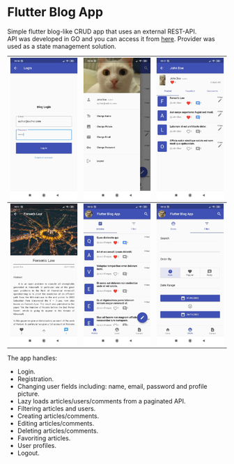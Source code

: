 # Flutter Blog App

Simple flutter blog-like CRUD app that uses an external REST-API.<br/>API was developed in GO and you can access it from [here](https://github.com/Descrout/go-blog). Provider was used as a state management solution.

|![login](./showcase/pic1.jpeg)|![drawer](./showcase/pic5.jpeg)|![profile](./showcase/pic0.jpeg)|
|--|--|--|
|![article](./showcase/pic6.jpeg)|![landing](./showcase/pic3.jpeg)|![filters](./showcase/pic2.jpeg)|

The app handles:

* Login.
* Registration.
* Changing user fields including: name, email, password and profile picture.
* Lazy loads articles/users/comments from a paginated API.
* Filtering articles and users.
* Creating articles/comments.
* Editing articles/comments.
* Deleting articles/comments.
* Favoriting articles.
* User profiles.
* Logout.
